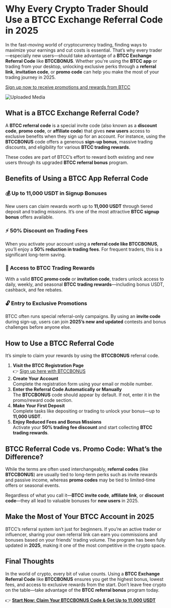 
<h1>Why Every Crypto Trader Should Use a BTCC Exchange Referral Code in 2025</h1>
<p>In the fast-moving world of cryptocurrency trading, finding ways to maximize your earnings and cut costs is essential. That’s why every trader—especially new users—should take advantage of a <strong>BTCC Exchange Referral Code</strong> like <strong>BTCCBONUS</strong>. Whether you're using the <strong>BTCC app</strong> or trading from your desktop, unlocking exclusive perks through a <strong>referral link</strong>, <strong>invitation code</strong>, or <strong>promo code</strong> can help you make the most of your trading journey in 2025.</p>
<p><a href="https://partner.btcc.com/us/c/BTCCBONUS/9303" target="_blank">Sign up now to receive promotions and rewards from BTCC</a></p>
<img class="_1sjywpl0 bc5nci19k bc5nci4t0 bc5nci45b bc5nci4ow" alt="Uploaded Media" src="https://images.mirror-media.xyz/publication-images/fnEE2CLwyPt3H54inxWk7.png?height=960&amp;width=1920">
<h2>What is a BTCC Exchange Referral Code?</h2>
<p>A <strong>BTCC referral code</strong> is a special invite code (also known as a <strong>discount code</strong>, <strong>promo code</strong>, or <strong>affiliate code</strong>) that gives <strong>new users</strong> access to exclusive benefits when they sign up for an account. For instance, using the <strong>BTCCBONUS</strong> code offers a generous <strong>sign-up bonus</strong>, massive trading discounts, and eligibility for various <strong>BTCC trading rewards</strong>.</p>
<p>These codes are part of BTCC’s effort to reward both existing and new users through its upgraded <strong>BTCC referral bonus</strong> program.</p>

<h2>Benefits of Using a BTCC App Referral Code</h2>
<h3>💰 Up to 11,000 USDT in Signup Bonuses</h3>
<p>New users can claim rewards worth up to <strong>11,000 USDT</strong> through tiered deposit and trading missions. It’s one of the most attractive <strong>BTCC signup bonus</strong> offers available.</p>

<h3>⚡ 50% Discount on Trading Fees</h3>
<p>When you activate your account using a <strong>referral code like BTCCBONUS</strong>, you’ll enjoy a <strong>50% reduction in trading fees</strong>. For frequent traders, this is a significant long-term saving.</p>

<h3>🎯 Access to BTCC Trading Rewards</h3>
<p>With a valid <strong>BTCC promo code</strong> or <strong>invitation code</strong>, traders unlock access to daily, weekly, and seasonal <strong>BTCC trading rewards</strong>—including bonus USDT, cashback, and fee rebates.</p>

<h3>🔓 Entry to Exclusive Promotions</h3>
<p>BTCC often runs special referral-only campaigns. By using an <strong>invite code</strong> during sign-up, users can join <strong>2025’s new and updated</strong> contests and bonus challenges before anyone else.</p>

<h2>How to Use a BTCC Referral Code</h2>
<p>It’s simple to claim your rewards by using the <strong>BTCCBONUS</strong> referral code.</p>
<ol>
<li><strong>Visit the BTCC Registration Page</strong><br>👉 <a href="https://partner.btcc.com/us/c/BTCCBONUS/9303" target="_blank" rel="noopener">Sign up here with BTCCBONUS</a></li>
<li><strong>Create Your Account</strong><br>Complete the registration form using your email or mobile number.</li>
<li><strong>Enter the Referral Code Automatically or Manually</strong><br>The <strong>BTCCBONUS</strong> code should appear by default. If not, enter it in the promo/reward code section.</li>
<li><strong>Make Your First Deposit</strong><br>Complete tasks like depositing or trading to unlock your bonus—up to <strong>11,000 USDT</strong>.</li>
<li><strong>Enjoy Reduced Fees and Bonus Missions</strong><br>Activate your <strong>50% trading fee discount</strong> and start collecting <strong>BTCC trading rewards</strong>.</li>
</ol>

<h2>BTCC Referral Code vs. Promo Code: What’s the Difference?</h2>
<p>While the terms are often used interchangeably, <strong>referral codes</strong> (like <strong>BTCCBONUS</strong>) are usually tied to long-term perks such as invite rewards and passive income, whereas <strong>promo codes</strong> may be tied to limited-time offers or seasonal events.</p>
<p>Regardless of what you call it—<strong>BTCC invite code</strong>, <strong>affiliate link</strong>, or <strong>discount code</strong>—they all lead to valuable bonuses for <strong>new users</strong> in 2025.</p>

<h2>Make the Most of Your BTCC Account in 2025</h2>
<p>BTCC’s referral system isn’t just for beginners. If you’re an active trader or influencer, sharing your own referral link can earn you commissions and bonuses based on your friends’ trading volume. The program has been fully updated in <strong>2025</strong>, making it one of the most competitive in the crypto space.</p>

<h2>Final Thoughts</h2>
<p>In the world of crypto, every bit of value counts. Using a <strong>BTCC Exchange Referral Code</strong> like <strong>BTCCBONUS</strong> ensures you get the highest bonus, lowest fees, and access to exclusive rewards from the start. Don’t leave free crypto on the table—take advantage of the <strong>BTCC referral bonus</strong> program today.</p>
<p>👉 <a href="https://partner.btcc.com/us/c/BTCCBONUS/9303" target="_blank" rel="noopener"><strong>Start Now: Claim Your BTCCBONUS Code & Get Up to 11,000 USDT</strong></a></p>
</body>
</html>
